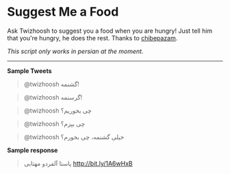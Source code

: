 # Suggest Me a Food
Ask Twizhoosh to suggest you a food when you are hungry!
Just tell him that you're hungry, he does the rest. Thanks to [chibepazam](http://chibepazam.com/).

*This script only works in persian at the moment.*

---

**Sample Tweets**

> @twizhoosh گشنمه!

<!--more-->

> @twizhoosh گرسنمه!

> @twizhoosh چی بخوریم؟

> @twizhoosh چی بپزم؟

> @twizhoosh خیلی گشنمه، چی بخورم؟

**Sample response**

>  پاستا آلفردو مهتابی http://bit.ly/1A6wHxB